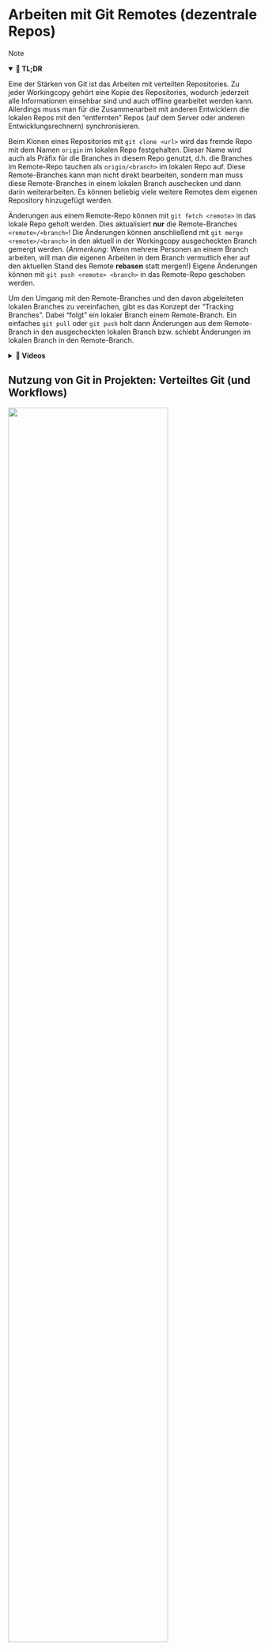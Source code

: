 # Arbeiten mit Git Remotes (dezentrale Repos)

> [!NOTE]
>
> <details open>
>
> <summary><strong>🎯 TL;DR</strong></summary>
>
> Eine der Stärken von Git ist das Arbeiten mit verteilten Repositories.
> Zu jeder Workingcopy gehört eine Kopie des Repositories, wodurch
> jederzeit alle Informationen einsehbar sind und auch offline
> gearbeitet werden kann. Allerdings muss man für die Zusammenarbeit mit
> anderen Entwicklern die lokalen Repos mit den “entfernten” Repos (auf
> dem Server oder anderen Entwicklungsrechnern) synchronisieren.
>
> Beim Klonen eines Repositories mit `git clone <url>` wird das fremde
> Repo mit dem Namen `origin` im lokalen Repo festgehalten. Dieser Name
> wird auch als Präfix für die Branches in diesem Repo genutzt, d.h. die
> Branches im Remote-Repo tauchen als `origin/<branch>` im lokalen Repo
> auf. Diese Remote-Branches kann man nicht direkt bearbeiten, sondern
> man muss diese Remote-Branches in einem lokalen Branch auschecken und
> dann darin weiterarbeiten. Es können beliebig viele weitere Remotes
> dem eigenen Repository hinzugefügt werden.
>
> Änderungen aus einem Remote-Repo können mit `git fetch <remote>` in
> das lokale Repo geholt werden. Dies aktualisiert **nur** die
> Remote-Branches `<remote>/<branch>`! Die Änderungen können
> anschließend mit `git merge <remote>/<branch>` in den aktuell in der
> Workingcopy ausgecheckten Branch gemergt werden. (*Anmerkung*: Wenn
> mehrere Personen an einem Branch arbeiten, will man die eigenen
> Arbeiten in dem Branch vermutlich eher auf den aktuellen Stand des
> Remote **rebasen** statt mergen!) Eigene Änderungen können mit
> `git push <remote> <branch>` in das Remote-Repo geschoben werden.
>
> Um den Umgang mit den Remote-Branches und den davon abgeleiteten
> lokalen Branches zu vereinfachen, gibt es das Konzept der “Tracking
> Branches”. Dabei “folgt” ein lokaler Branch einem Remote-Branch. Ein
> einfaches `git pull` oder `git push` holt dann Änderungen aus dem
> Remote-Branch in den ausgecheckten lokalen Branch bzw. schiebt
> Änderungen im lokalen Branch in den Remote-Branch.
>
> </details>
>
> <details>
>
> <summary><strong>🎦 Videos</strong></summary>
>
> - [VL Git Remotes](https://youtu.be/_uhEseblDYU)
> - [Demo Fetch, Pull und Push](https://youtu.be/moqywsxtEy8)
> - [Demo Tracking-Branches](https://youtu.be/0RoqM5Wmxfc)
> - [Demo Verknüpfen weiterer Remotes](https://youtu.be/jL4AvSsjjKg)
>
> </details>

## Nutzung von Git in Projekten: Verteiltes Git (und Workflows)

<img src="images/distributed.png" width="80%">

Git ermöglicht eine einfaches Zusammenarbeit in verteilten Teams.
Nachdem wir die verschiedenen Branching-Strategien betrachtet haben,
soll im Folgenden die Frage betrachtet werden: **Wie arbeite ich
sinnvoll über Git mit anderen Kollegen und Teams zusammen? Welche
Modelle haben sich etabliert?**

## Clonen kann sich lohnen …

    https://github.com/Programmiermethoden-CampusMinden/PM-Lecture

    ---C---D---E  master

=\>
`git clone https://github.com/Programmiermethoden-CampusMinden/PM-Lecture`

    ./PM-Lecture/  (lokaler Rechner)

    ---C---D---E  master
               ^origin/master

Git-Repository mit der URL `<URL-Repo>` in lokalen Ordner `<directory>`
auschecken:

- `git clone <URL-Repo> [<directory>]`
- Workingcopy ist automatisch über den Namen `origin` mit dem remote
  Repo auf dem Server verbunden
- Lokaler Branch `master` ist mit dem remote Branch `origin/master`
  verbunden (“Tracking Branch”, s.u.), der den Stand des
  `master`-Branches auf dem Server spiegelt

Für die URL sind verschiedene Protokolle möglich, beispielsweise:

- “`file://`” für über das Dateisystem erreichbare Repositories (ohne
  Server)
- “`https://`” für Repo auf einem Server: Authentifikation mit Username
  und Passwort (!)
- “`git@`” für Repo auf einem Server: Authentifikation mit **SSH-Key**
  (diese Variante wird im Praktikum im Zusammenspiel mit dem
  Gitlab-Server im SW-Labor verwendet)

## Eigener und entfernter *master* entwickeln sich weiter …

    https://github.com/Programmiermethoden-CampusMinden/PM-Lecture

    ---C---D---E---F---G  master

    ./PM-Lecture/  (lokaler Rechner)

    ---C---D---E---H  master
               ^origin/master

Nach dem Auschecken liegen (in diesem Beispiel) drei `master`-Branches
vor:

1.  Der `master` auf dem Server,
2.  der lokale `master`, und
3.  die lokale Referenz auf den `master`-Branch auf dem Server:
    `origin/master`.

Der lokale `master` ist ein normaler Branch und kann durch Commits
verändert werden.

Der `master` auf dem Server kann sich ebenfalls ändern, beispielsweise
weil jemand anderes seine lokalen Änderungen mit dem Server abgeglichen
hat (`git push`, s.u.).

Der Branch `origin/master` lässt sich nicht direkt verändern! Das ist
lediglich eine lokale Referenz auf den `master`-Branch auf dem Server
und zeigt an, welchen Stand man bei der letzten Synchronisierung hatte.
D.h. erst mit dem nächsten Abgleich wird sich dieser Branch ändern
(sofern sich der entsprechende Branch auf dem Server verändert hat).

*Anmerkung*: Dies gilt analog für alle anderen Branches. Allerdings wird
nur der `origin/master` beim Clonen automatisch als lokaler Branch
ausgecheckt.

Zur Abbildung: Während man lokal arbeitet (Commit `H` auf dem lokalen
`master`), kann es passieren, dass sich auch das remote Repo ändert. Im
Beispiel wurden dort die beiden Commits `F` und `G` angelegt (durch
`git push`, s.u.).

Wichtig: Da in der Zwischenzeit das lokale Repo nicht mit dem Server
abgeglichen wurde, zeigt der remote Branch `origin/master` immer noch
auf den Commit `E`!

## Änderungen im Remote holen und Branches zusammenführen

    https://github.com/Programmiermethoden-CampusMinden/PM-Lecture

    ---C---D---E---F---G  master

=\> `git fetch origin`

    ./PM-Lecture/  (lokaler Rechner)

    ---C---D---E---H  master
                \
                 F---G  origin/master

### Änderungen auf dem Server mit dem eigenen Repo abgleichen

Mit `git fetch origin` alle Änderungen holen

- Alle remote Branches werden aktualisiert und entsprechen den
  jeweiligen Branches auf dem Server: Im Beispiel zeigt jetzt
  `origin/master` ebenso wie der `master` auf dem Server auf den Commit
  `G`.
- Neue Branches auf dem Server werden ebenfalls “geholt”, d.h. sie
  liegen nach dem Fetch als entsprechende remote Branches vor
- Auf dem Server gelöschte Branches werden nicht automatisch lokal
  gelöscht; dies kann man mit `git fetch --prune origin` automatisch
  erreichen

*Wichtig*: Es werden nur die remote Branches aktualisiert, nicht die
lokalen Branches!

### *master*-Branch nach “git fetch origin” zusammenführen

1.  Mit `git checkout master` Workingcopy auf eigenen `master` umstellen
2.  Mit `git merge origin/master` Änderungen am `origin/master` in
    eigenen `master` mergen
3.  Mit `git push origin master` eigene Änderungen ins remote Repo
    pushen

    https://github.com/Programmiermethoden-CampusMinden/PM-Lecture

    ---C---D---E---H---I  master
                \     /
                 F---G

    ./PM-Lecture/  (lokaler Rechner)

    ---C---D---E---H---I  master
                \     /^origin/master
                 F---G

*Anmerkung*: Schritt (2) kann man auch per `git pull origin master`
erledigen … Ein `pull` fasst `fetch` und `merge` zusammen (s.u.).

*Anmerkung* Statt dem `merge` in Schritt (2) kann man auch den lokalen
`master` auf den aktualisierten `origin/master` rebasen und vermeidet
damit die “Raute”. Der `pull` kann mit der Option “`--rebase`” auf
“rebase” umgestellt werden (per Default wird bei `pull` ein “merge”
ausgeführt).

### Auf dem Server ist nur ein *fast forward merge* möglich

Sie können Ihre Änderungen in Ihrem lokalen `master` auch direkt in das
remote Repo pushen, solange auf dem Server ein **fast forward merge**
möglich ist.

Wenn aber (wie in der Abbildung) der lokale und der remote `master`
divergieren, müssen Sie den Merge wie beschrieben lokal durchführen
(`fetch`/`merge` oder `pull`) und das Ergebnis wieder in das remote Repo
pushen (dann ist ja wieder ein *fast forward merge* möglich, es sei
denn, jemand hat den remote `master` in der Zwischenzeit weiter
geschoben - dann muss die Aktualisierung erneut durchgeführt werden).

<p align="right"><a href="https://youtu.be/moqywsxtEy8">Beispiel für Zusammenführen (merge und push), Anmerkung zu fast forward merge</a></p>

## Branches und Remotes

- Eigenen (neuen) lokalen Branch ins remote Repo schicken
  - `git push <remote> <branch>`

<!-- -->

- Neuer Branch im remote Repo
  - `git fetch <remote>` holt (auch) alle neuen Branches
  - Lokale Änderungen an remote Branches nicht möglich! =\> **Remote
    Branch in lokalen Branch mergen** (oder auschecken)

## Zusammenfassung: Arbeiten mit Remotes

1.  Änderungen vom Server holen: `git fetch <remote>` =\> Holt alle
    Änderungen vom Repo `<remote>` ins eigene Repo (Workingcopy bleibt
    unangetastet!)

<!-- -->

1.  Aktuellen lokalen Branch auffrischen: `git merge <remote>/<branch>`
    (oder alternativ `git pull <remote> <branch>`)

<!-- -->

1.  Eigene Änderungen hochladen: `git push <remote> <branch>`

### Anmerkung: *push* geht nur, wenn

1.  Ziel ein “bare”-Repository ist, **und**
2.  keine Konflikte entstehen

=\> im remote Repo nur “fast forward”-Merge möglich

=\> bei Konflikten erst `fetch` und `merge`, danach `push`

**Anmerkung**: Ein “bare”-Repository enthält keine Workingcopy, sondern
nur das Repo an sich. Die ist bei Repos, die Sie auf einem Server wie
Gitlab oder Github anlegen, automatisch der Fall. Sie können aber auch
lokal ein solches “bare”-Repo anlegen, indem Sie beim Initialisieren den
Schalter `--bare` mitgeben: `git init --bare` …

### Beispiel

    git fetch origin           # alle Änderungen vom Server holen
    git checkout master        # auf lokalen Master umschalten
    git merge origin/master    # lokalen Master aktualisieren

    ... # Herumspielen am lokalen Master

    git push origin master     # lokalen Master auf Server schicken

## Vereinfachung: Tracking Branches

- **Tracking Branch**: lokaler Branch, der remote Branch “verfolgt”
  - Beispiel: lokaler `master`-Branch folgt `origin/master` per Default

<!-- -->

- **Vereinfachung im Workflow**:
  - `git pull` entspricht
    1.  `git fetch <remote>` **plus**
    2.  `git merge <remote>/<branch>`
  - `git push` entspricht `git push <remote> <branch>`

Vorsicht: `pull` und `push` beziehen sich nur auf ausgecheckten Tracking
Branch

## Einrichten von Tracking Branches

- `git clone`: lokaler `master` trackt automatisch `origin/master`

<!-- -->

- Remote Branch als Tracking Branch einrichten:
  1.  Änderungen aus remote Repo holen: `git fetch <remote>`
  2.  Tracking Branch anlegen: `git checkout -t <remote>/<branch>` (=\>
      Option `-t` richtet den remote Branch als Tracking Branch ein)

<!-- -->

- Lokalen neuen Branch ins remote Repo schicken und als Tracking Branch
  einrichten:
  1.  Lokalen Branch erzeugen: `git checkout -b <branch>`
  2.  Lokalen Branch ins Repo schicken: `git push -u <remote> <branch>`
      (=\> Option `-u` richtet den lokalen Branch als Tracking Branch
      ein)

## Hinzufügen eines (weiteren) Remote Repository

<img src="images/screenshot_branches.png" width="75%">

Sie können einem Repo beliebig viele Remotes hinzufügen:

`git remote add <name> <url>`

**Beispiel**: `git remote add  andi  git@github.com:andi/repo.git`

- Remote `origin` wird bei `clone` automatisch angelegt
- Ansehen der Remotes mit `git remote -v`
- `fetch`, `push` und `pull` jeweils über den vergebenen Namen

Beispiel: `git fetch andi` oder `git push origin master`

## Wrap-Up

- Synchronisierung des lokalen Repos mit anderen Repos
  - Repo kopieren: `git clone <url>`
  - Interner Name fürs fremde Repo: `origin`
  - Änderungen vom fremden Repo holen: `git fetch <remote>`
  - Änderungen in lokalen Branch einpflegen:
    `git merge <remote>/<branch>`
  - Eigene Änderungen ins fremde Repo schieben:
    `git push <remote> <branch>`

<!-- -->

- Tracking Branches (Konzept, Anwendung)
  - Remote Branches können lokal nicht verändert werden:
    - In lokale Branches mergen, oder
    - Tracking Branches anlegen =\> einfaches `pull` und `push` nutzen
  - Tracking Branches sind lokale Branches, die remote Branches
    verfolgen (“tracken”)

## 📖 Zum Nachlesen

- Chacon und Straub ([2014, Kap. 3](#ref-Chacon2014))
- Atlassian Pty Ltd ([2022](#ref-AtlassianGit))
- Github Inc. ([2022](#ref-GitCheatSheet))

------------------------------------------------------------------------

> [!TIP]
>
> <details>
>
> <summary><strong>✅ Lernziele</strong></summary>
>
> - k3: Erzeugen eines Clones von fremden Git-Repositories
> - k3: Holen der Änderungen vom fremden Repo
> - k3: Aktualisierung der lokalen Branches
> - k3: Pushen der lokalen Änderungen ins fremde Repo
> - k3: Anlegen von lokalen Branches vs. Anlegen von entfernten Branches
> - k3: Anlegen eines Tracking Branches zum Vereinfachen der Arbeit
>
> </details>
>
> <details>
>
> <summary><strong>🧩 Quizzes</strong></summary>
>
> - [Quiz Git Remotes
>   (ILIAS)](https://www.hsbi.de/elearning/goto.php?target=tst_1106245&client_id=FH-Bielefeld)
>
> </details>
>
> <details>
>
> <summary><strong>🏅 Challenges</strong></summary>
>
> **Interaktive Git-Tutorials**: Schaffen Sie die Rätsel?
>
> - [Learn Git Branching](https://learngitbranching.js.org/)
> - [Oh My Git!](https://ohmygit.org/)
> - [Git Time](https://git.bradwoods.io/)
>
> </details>

------------------------------------------------------------------------

> [!NOTE]
>
> <details>
>
> <summary><strong>👀 Quellen</strong></summary>
>
> <div id="refs" class="references csl-bib-body hanging-indent"
> entry-spacing="0">
>
> <div id="ref-AtlassianGit" class="csl-entry">
>
> Atlassian Pty Ltd. 2022. „Become a Git Guru.“ 2022.
> <https://www.atlassian.com/git/tutorials>.
>
> </div>
>
> <div id="ref-Chacon2014" class="csl-entry">
>
> Chacon, S., und B. Straub. 2014. *Pro Git*. 2. Aufl. Apress.
> <https://git-scm.com/book/en/v2>.
>
> </div>
>
> <div id="ref-GitCheatSheet" class="csl-entry">
>
> Github Inc. 2022. „Git Cheat Sheets“. 2022.
> <https://training.github.com/>.
>
> </div>
>
> </div>
>
> </details>

------------------------------------------------------------------------

<img src="https://licensebuttons.net/l/by-sa/4.0/88x31.png" width="10%">

Unless otherwise noted, this work is licensed under CC BY-SA 4.0.

<blockquote><p><sup><sub><strong>Last modified:</strong> 02b1db8 (markdown: reformat (#32), 2025-08-10)<br></sub></sup></p></blockquote>
